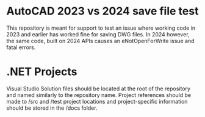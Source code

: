 # AutoCAD 2023 vs 2024 save file test
This repository is meant for support to test an issue where working code in 2023 and earlier has worked fine for saving DWG files. In 2024 however, the same code, built on 2024 APIs causes an eNotOpenForWrite issue and fatal errors.

# .NET Projects
Visual Studio Solution files should be located at the root of the repository and named similarly to the repository name. Project references should be made to /src and /test project locations and project-specific information should be stored in the /docs folder.

